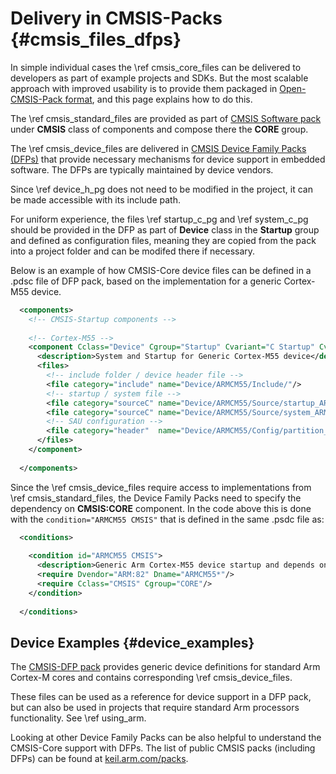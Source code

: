 # Delivery in CMSIS-Packs {#cmsis_files_dfps}

In simple individual cases the \ref cmsis_core_files can be delivered to developers as part of example projects and SDKs. But the most scalable approach with improved usability is to provide them packaged in [Open-CMSIS-Pack format](https://www.open-cmsis-pack.org), and this page explains how to do this.

The \ref cmsis_standard_files are provided as part of [CMSIS Software pack](../../General/html/cmsis_pack.html) under **CMSIS** class of components and compose there the **CORE** group.

The \ref cmsis_device_files are delivered in [CMSIS Device Family Packs (DFPs)](https://open-cmsis-pack.github.io/Open-CMSIS-Pack-Spec/main/html/cp_PackTutorial.html#createPack_DFP) that provide necessary mechanisms for device support in embedded software. The DFPs are typically maintained by device vendors.

Since \ref device_h_pg does not need to be modified in the project, it can be made accessible with its include path.

For uniform experience, the files \ref startup_c_pg and \ref system_c_pg should be provided in the DFP as part of **Device** class in the **Startup** group and defined as configuration files, meaning they are copied from the pack into a project folder and can be modifed there if necessary.

Below is an example of how CMSIS-Core device files can be defined in a .pdsc file of DFP pack, based on the implementation for a generic Cortex-M55 device.

```xml
  <components>
    <!-- CMSIS-Startup components -->
    
    <!-- Cortex-M55 -->
    <component Cclass="Device" Cgroup="Startup" Cvariant="C Startup" Cversion="2.2.0" condition="ARMCM55 CMSIS" isDefaultVariant="true">
      <description>System and Startup for Generic Cortex-M55 device</description>
      <files>
        <!-- include folder / device header file -->
        <file category="include" name="Device/ARMCM55/Include/"/>
        <!-- startup / system file -->
        <file category="sourceC" name="Device/ARMCM55/Source/startup_ARMCM55.c"   version="1.1.0" attr="config"/>
        <file category="sourceC" name="Device/ARMCM55/Source/system_ARMCM55.c"    version="1.1.0" attr="config"/>
        <!-- SAU configuration -->
        <file category="header"  name="Device/ARMCM55/Config/partition_ARMCM55.h" version="1.0.0" attr="config" condition="TZ Secure"/>
      </files>
    </component>
    
  </components>
```

Since the \ref cmsis_device_files require access to implementations from \ref cmsis_standard_files, the Device Family Packs need to specify the dependency on **CMSIS:CORE** component. In the code above this is done with the `condition="ARMCM55 CMSIS"` that is defined in the same .psdc file as:

```xml
  <conditions>
    
    <condition id="ARMCM55 CMSIS">
      <description>Generic Arm Cortex-M55 device startup and depends on CMSIS Core</description>
      <require Dvendor="ARM:82" Dname="ARMCM55*"/>
      <require Cclass="CMSIS" Cgroup="CORE"/>
    </condition>
    
  </conditions>
```

## Device Examples {#device_examples}

The [CMSIS-DFP pack](https://github.com/ARM-software/CMSIS-DFP) provides generic device definitions for standard Arm Cortex-M cores and contains corresponding \ref cmsis_device_files.

These files can be used as a reference for device support in a DFP pack, but can also be used in projects that require standard Arm processors functionality. See \ref using_arm.

Looking at other Device Family Packs can be also helpful to understand the CMSIS-Core support with DFPs. The list of public CMSIS packs (including DFPs) can be found at [keil.arm.com/packs](https://www.keil.arm.com/packs/).
